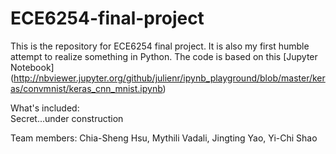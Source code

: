 # ECE6254-final-project

This is the repository for ECE6254 final project. It is also my first humble attempt to realize something in Python. The code is based on this [Jupyter Notebook] (http://nbviewer.jupyter.org/github/julienr/ipynb_playground/blob/master/keras/convmnist/keras_cnn_mnist.ipynb)

What's included:  
Secret...under construction

Team members: Chia-Sheng Hsu, Mythili Vadali, Jingting Yao, Yi-Chi Shao
